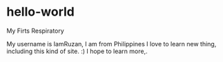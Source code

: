 # hello-world
My Firts Respiratory

My username is IamRuzan, I am from Philippines
I love to learn new thing, including this kind
of site. :) I hope to learn more,.
